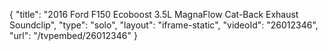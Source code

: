 {
    "title": "2016 Ford F150 Ecoboost 3.5L MagnaFlow Cat-Back Exhaust Soundclip",
    "type": "solo",
    "layout": "iframe-static",
    "videoId": "26012346",
    "url": "\/tvpembed\/26012346"
}